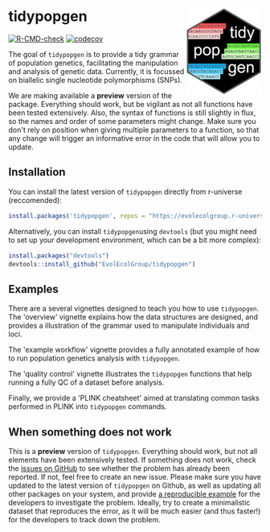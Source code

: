 # tidypopgen <img src="./man/figures/logo.png" align="right" width="150"/>

<!-- badges: start -->
[![R-CMD-check](https://github.com/EvolEcolGroup/tidypopgen/actions/workflows/R-CMD-check.yaml/badge.svg)](https://github.com/EvolEcolGroup/tidypopgen/actions/workflows/R-CMD-check.yaml)
[![codecov](https://codecov.io/gh/EvolEcolGroup/tidypopgen/branch/main/graph/badge.svg?token=KLOzxJoLBO)](https://app.codecov.io/gh/EvolEcolGroup/tidypopgen)
<!-- badges: end -->

The goal of `tidypopgen` is to provide a tidy grammar of population genetics, facilitating 
the manipulation and analysis of genetic data. Currently, it is focussed on biallelic single nucleotide
polymorphisms (SNPs).

We are making available a **preview** version of the package. Everything should work,
but be vigilant as not all functions have been tested extensively. Also, the syntax of
functions is still slightly in flux, so the names and order of some parameters might
change. Make sure you don't rely on position when giving multiple parameters to
a function, so that any change will trigger an informative error in the code that 
will allow you to update.

## Installation

You can install the latest version of `tidypopgen` directly from r-universe (reccomended):
``` r
install.packages('tidypopgen', repos = "https://evolecolgroup.r-universe.dev")
```

Alternatively, you can install `tidypopgen`using `devtools` (but you might need to set up your development environment, 
which can be a bit more complex):
``` r
install.packages("devtools")
devtools::install_github("EvolEcolGroup/tidypopgen")
```

## Examples

There are a several vignettes designed to teach you how to use `tidypopgen`. 
The
'overview' vignette explains how the data structures are designed, and provides a illustration
of the grammar used to manipulate individuals and loci. 

The 'example workflow' vignette provides a fully annotated example of how to 
run population genetics analysis with `tidypopgen`.

The 'quality control' vignette illustrates the `tidypopgen` functions that help
running a fully QC of a dataset before analysis.

Finally, we provide a 'PLINK cheatsheet' aimed at translating common tasks
performed in PLINK into `tidypopgen` commands.

## When something does not work

This is a **preview** version of `tidypopgen`. Everything should work, but not all
elements have been extensively tested. If something does not work, check the [issues on
GitHub](https://github.com/EvolEcolGroup/tidypopgen/issues) to see whether
the problem has already been reported. If not, feel free to create an
new issue. Please make sure you have updated to the latest version of
`tidypopgen` on Github, as well as updating all other packages on your
system, and provide [a reproducible
example](https://reprex.tidyverse.org/)
for the developers to investigate the problem. Ideally, try to create a minimalistic
dataset that reproduces the error, as it will be much easier (and thus faster!)
for the developers to track down the problem. 
